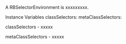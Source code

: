 A RBSelectorEnvironment is xxxxxxxxx.Instance Variables	classSelectors:		<Object>	metaClassSelectors:		<Object>classSelectors	- xxxxxmetaClassSelectors	- xxxxx